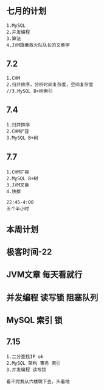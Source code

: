 ## 七月的计划
    1.MySQL
    2.并发编程
    3.算法
    4.JVM跟着救火队队长的文章学

## 7.2
    1.CHM
    2.归并排序，分析时间复杂度，空间复杂度
    //3.MySQL B+树索引

## 7.4
    1.归并排序
    2.CHM扩容
    3.MySQL B+树

## 7.7
    1.CHM扩容
    2.MySQL B+树
    3.JVM文章
    4.快排

    22:45-4:00
    五个半小时

## 本周计划
## 极客时间-22
## JVM文章 每天看就行
## 并发编程 读写锁 阻塞队列
## MySQL 索引 锁

## 7.15
    1.二分查找IP ok
    2.MySQL 架构 事务 索引
    3.并发编程 读写锁

    看不完我从六楼跳下去，头着地